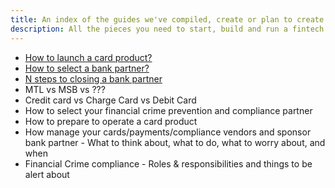 ```yaml
---
title: An index of the guides we've compiled, create or plan to create
description: All the pieces you need to start, build and run a fintech company.
---
```


* [How to launch a card product?](how-to-launch-a-card-product)
* [How to select a bank partner?](how-to-select-a-bank-partner)
* [N steps to closing a bank partner](n-steps-to-closing-a-bank-partner)
* MTL vs MSB vs ???
* Credit card vs Charge Card vs Debit Card
* How to select your financial crime prevention and compliance partner
* How to prepare to operate a card product
* How manage your cards/payments/compliance vendors and sponsor bank partner - What to think about, what to do, what to worry about, and when
* Financial Crime compliance - Roles & responsibilities and things to be alert about